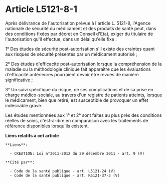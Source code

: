 # Article L5121-8-1

Après délivrance de l'autorisation prévue à l'article L. 5121-8, l'Agence nationale de sécurité du médicament et des produits
de santé peut, dans des conditions fixées par décret en Conseil d'Etat, exiger du titulaire de l'autorisation qu'il effectue,
dans un délai qu'elle fixe : 

1° Des études de sécurité post-autorisation s'il existe des craintes quant aux risques de sécurité présentés par un
médicament autorisé ; 

2° Des études d'efficacité post-autorisation lorsque la compréhension de la maladie ou la méthodologie clinique fait
apparaître que les évaluations d'efficacité antérieures pourraient devoir être revues de manière significative ; 

3° Un suivi spécifique du risque, de ses complications et de sa prise en charge médico-sociale, au travers d'un registre de
patients atteints, lorsque le médicament, bien que retiré, est susceptible de provoquer un effet indésirable grave. 

Les études mentionnées aux 1° et 2° sont faites au plus près des conditions réelles de soins, c'est-à-dire en comparaison
avec les traitements de référence disponibles lorsqu'ils existent.

**Liens relatifs à cet article**

	**Liens**:

	  - CREATION: Loi n°2011-2012 du 29 décembre 2011 - art. 9 (V)

	**Cité par**:

	  - Code de la santé publique - art. L5121-24 (V)
	  - Code de la santé publique - art. R5121-37-3 (V)
